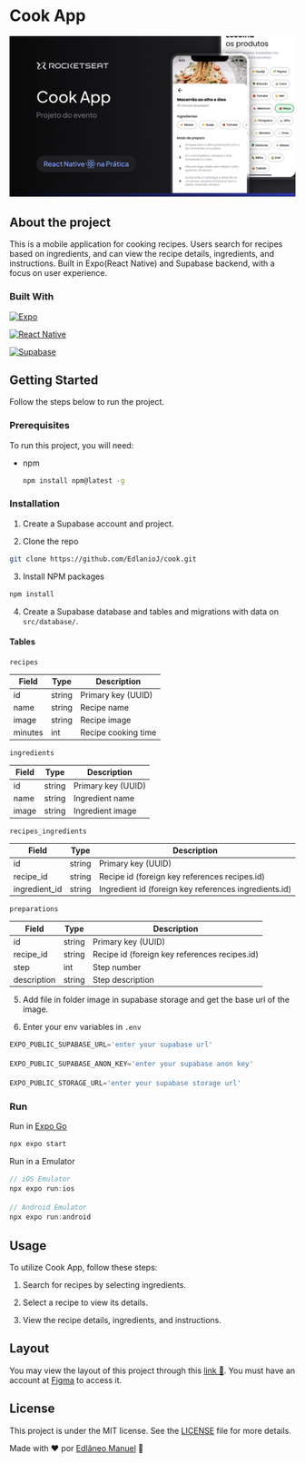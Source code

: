 # Cook App

<img src="./docs/thumbnail.png" />

## About the project

This is a mobile application for cooking recipes. Users search for recipes based on ingredients, and can view the recipe details, ingredients, and instructions. Built in Expo(React Native) and Supabase backend, with a focus on user experience.

### Built With

[![Expo][Expo]][Expo-url]

[![React Native][React-Native]][React-Native-url]

[![Supabase][Supabase]][Supabase-url]


## Getting Started

Follow the steps below to run the project.

### Prerequisites

To run this project, you will need:

* npm

  ```sh
  npm install npm@latest -g
  ```

### Installation

1. Create a Supabase account and project.

2. Clone the repo
 ```sh
git clone https://github.com/EdlanioJ/cook.git
```

3. Install NPM packages
```sh
npm install
```

4. Create a Supabase database and tables and  migrations with data on `src/database/`.

#### Tables 

    recipes

|Field |Type | Description |
|---|---|---|
|id|string| Primary key (UUID)|
|name|string| Recipe name |
|image|string| Recipe image |
|minutes|int| Recipe cooking time |

    ingredients

|Field |Type | Description |
|---|---|---|
|id|string| Primary key (UUID)|
|name|string| Ingredient name |
|image|string| Ingredient image |

    recipes_ingredients

|Field |Type | Description |
|---|---|---|
|id|string| Primary key (UUID)|
|recipe_id|string| Recipe id (foreign key references recipes.id) |
|ingredient_id|string| Ingredient id (foreign key references ingredients.id) |

    preparations

|Field |Type | Description |
|---|---|---|
|id|string| Primary key (UUID) |
|recipe_id|string| Recipe id (foreign key references recipes.id) |
|step|int| Step number |
|description|string| Step description |



5. Add file in folder image in supabase storage and get the base url of the image.

6. Enter your env variables in `.env`

```ts
EXPO_PUBLIC_SUPABASE_URL='enter your supabase url'

EXPO_PUBLIC_SUPABASE_ANON_KEY='enter your supabase anon key'

EXPO_PUBLIC_STORAGE_URL='enter your supabase storage url'
```


### Run

Run in [Expo Go](https://expo.dev/go)

```js
npx expo start
```

Run in a Emulator

```ts
// iOS Emulator
npx expo run:ios

// Android Emulator
npx expo run:android

```

## Usage

To utilize Cook App, follow these steps:

1. Search for recipes by selecting ingredients.

2. Select a recipe to view its details.

3. View the recipe details, ingredients, and instructions.


## Layout

You may view the layout of this project through this [link :link:](https://www.figma.com/file/0O1ME2jskDBSua4tBDFTWg/Cook-App-(Community)?type=design&mode=design&t=7bcTmCpTFdD41upe-0). You must have an account at [Figma](https://figma.com) to access it.

## License

This project is under the MIT license. See the [LICENSE](LICENSE) file for more details.
<br/>

Made with :heart: por [Edlâneo Manuel](https://github.com/EdlanioJ) :wave:


[React-Native]: https://img.shields.io/badge/React%20Native-61DAFB?style=for-the-badge&logo=react&logoColor=ffffff
[React-Native-url]: https://reactnative.dev/

[Expo]: https://img.shields.io/badge/Expo-000000?style=for-the-badge&logo=expo&logoColor=ffffff
[Expo-url]: https://expo.io/

[Supabase]: https://img.shields.io/badge/Supabase-3ecf8e?style=for-the-badge&logo=supabase&logoColor=ffffff
[Supabase-url]: https://supabase.com/


